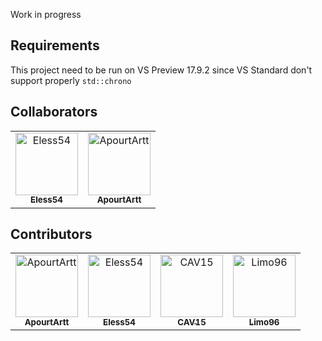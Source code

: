 Work in progress

## Requirements

This project need to be run on VS Preview 17.9.2 since VS Standard don't support properly `std::chrono`

## Collaborators

<!-- readme: collaborators -start -->
<table>
<tr>
    <td align="center">
        <a href="https://github.com/Eless54">
            <img src="https://avatars.githubusercontent.com/u/32436964?v=4" width="100;" alt="Eless54"/>
            <br />
            <sub><b>Eless54</b></sub>
        </a>
    </td>
    <td align="center">
        <a href="https://github.com/ApourtArtt">
            <img src="https://avatars.githubusercontent.com/u/47370292?v=4" width="100;" alt="ApourtArtt"/>
            <br />
            <sub><b>ApourtArtt</b></sub>
        </a>
    </td></tr>
</table>
<!-- readme: collaborators -end -->

## Contributors

<!-- readme: contributors -start -->
<table>
<tr>
    <td align="center">
        <a href="https://github.com/ApourtArtt">
            <img src="https://avatars.githubusercontent.com/u/47370292?v=4" width="100;" alt="ApourtArtt"/>
            <br />
            <sub><b>ApourtArtt</b></sub>
        </a>
    </td>
    <td align="center">
        <a href="https://github.com/Eless54">
            <img src="https://avatars.githubusercontent.com/u/32436964?v=4" width="100;" alt="Eless54"/>
            <br />
            <sub><b>Eless54</b></sub>
        </a>
    </td>
    <td align="center">
        <a href="https://github.com/CAV15">
            <img src="https://avatars.githubusercontent.com/u/156431526?v=4" width="100;" alt="CAV15"/>
            <br />
            <sub><b>CAV15</b></sub>
        </a>
    </td>
    <td align="center">
        <a href="https://github.com/Limo96">
            <img src="https://avatars.githubusercontent.com/u/1770735?v=4" width="100;" alt="Limo96"/>
            <br />
            <sub><b>Limo96</b></sub>
        </a>
    </td></tr>
</table>
<!-- readme: contributors -end -->
